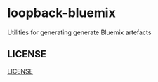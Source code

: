 # loopback-bluemix

Utilities for generating generate Bluemix artefacts

## LICENSE

[LICENSE](LICENSE)